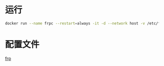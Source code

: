 # 运行
```bash
docker run --name frpc --restart=always -it -d --network host -v /etc/frp/frps.toml:/etc/frp/frps.toml  yancccccc/frpc:latest
```

# 配置文件
[frp](https://gofrp.org/zh-cn/docs/examples/)
